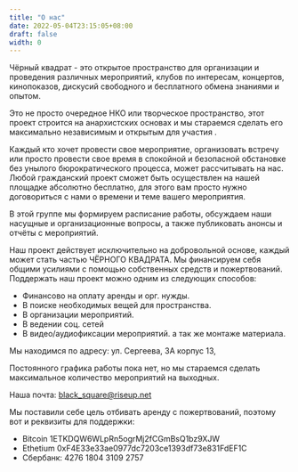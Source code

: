 ```yaml
---
title: "О нас"
date: 2022-05-04T23:15:05+08:00
draft: false
width: 0
---
```

Чёрный квадрат - это открытое пространство для организации и проведения различных мероприятий, клубов по интересам, концертов, кинопоказов, дискусий свободного и бесплатного обмена знаниями и опытом.

Это не просто очередное НКО или творческое пространство, этот проект строится на анархистских основах и мы стараемся сделать его максимально независимым и открытым для участия .

Каждый кто хочет провести свое мероприятие, организовать встречу или просто провести свое время в спокойной и безопасной обстановке без унылого бюрократического процесса, может рассчитывать на нас. Любой гражданский проект сможет быть осуществлен на нашей площадке абсолютно бесплатно, для этого вам просто нужно договориться с нами о времени и теме вашего мероприятия.

В этой группе мы формируем расписание работы, обсуждаем наши насущные и организационные вопросы, а также публиковать анонсы и отчёты с мероприятий.

Наш проект действует исключительно на добровольной основе, каждый может стать частью ЧЁРНОГО КВАДРАТА. Мы финансируем себя общими усилиями с помощью собственных средств и пожертвований. Поддержать наш проект можно одним из следующих способов:

- Финансово на оплату аренды и орг. нужды.
- В поиске необходимых вещей для пространства.
- В организации мероприятий.
- В ведении соц. сетей
- В видео/аудиофиксации мероприятий. а так же монтаже материала.

Мы находимся по адресу: ул. Сергеева, 3А корпус 13,

Постоянного графика работы пока нет, но мы стараемся сделать максимальное количество мероприятий на выходных.

Наша почта: black_square@riseup.net

Мы поставили себе цель отбивать аренду с пожертвований, поэтому вот и реквизиты для поддержки:

- Bitcoin 1ETKDQW6WLpRn5ogrMj2fCGmBsQ1bz9XJW
- Ethetium 0xF4E33e33ae0977dc7203ce1393df73e831FdEF1C
- Сбербанк: 4276 1804 3109 2757